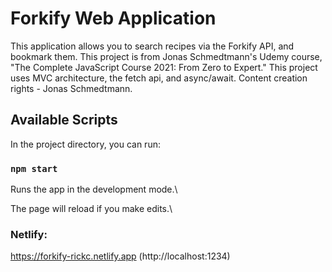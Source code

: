 # Forkify Web Application

This application allows you to search recipes via the Forkify API, and bookmark them. This project is from Jonas Schmedtmann's Udemy course, "The Complete JavaScript Course 2021: From Zero to Expert." This project uses MVC architecture, the fetch api, and async/await. Content creation rights - Jonas Schmedtmann. 

## Available Scripts

In the project directory, you can run:

### `npm start`

Runs the app in the development mode.\

The page will reload if you make edits.\

### Netlify: 

https://forkify-rickc.netlify.app (http://localhost:1234)
